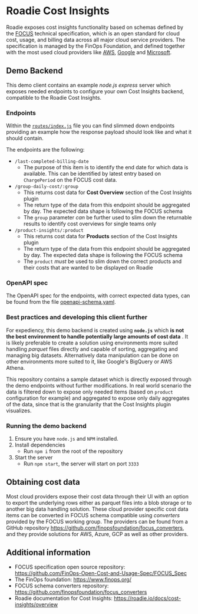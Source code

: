 # Roadie Cost Insights

Roadie exposes cost insights functionality based on schemas defined by the [FOCUS](https://focus.finops.org/) technical specification, which is an open standard for cloud cost, usage, and billing data across all major cloud service providers. The specification is managed by the FinOps Foundation, and defined together with the most used cloud providers like [AWS](https://www.forrester.com/blogs/aws-silent-nod-to-finops/), [Google](https://cloud.google.com/blog/topics/cost-management/working-with-finops-foundation-on-open-cloud-billing-data) and [Microsoft](https://azure.microsoft.com/en-us/blog/focus-a-new-specification-for-cloud-cost-transparency/).

## Demo Backend

This demo client contains an example _node.js_ _express_ server which exposes needed endpoints to configure your own Cost Insights backend, compatible to the Roadie Cost Insights.

### Endpoints

Within the [`routes/index.js`](./routes/index.js) file you can find slimmed down endpoints providing an example how the response payload should look like and what it should contain. 

The endpoints are the following:
* `/last-completed-billing-date`
  * The purpose of this item is to identify the end date for which data  is available. This can be identified by latest entry based on `ChargePeriod` on the FOCUS cost data.
* `/group-daily-cost/:group`
  * This returns cost data for **Cost Overview** section of the Cost Insights plugin
  * The return type of the data from this endpoint should be aggregated by day. The expected data shape is following the FOCUS schema  
  * The `group` parameter _can_ be further used to slim down the returnable results to identify cost overviews for single teams only
* `/product-insights/:product`
  * This returns cost data for **Products** section of the Cost Insights plugin
  * The return type of the data from this endpoint should be aggregated by day. The expected data shape is following the FOCUS schema  
  * The `product` _must_ be used to slim down the correct products and their costs that are wanted to be displayed on Roadie

### OpenAPI spec 

The OpenAPI spec for the endpoints, with correct expected data types, can be found from the file [openapi-schema.yaml](./openapi-schema.yaml).

### Best practices and developing this client further

For expediency, this demo backend is created using **`node.js`** which **is not the best environment to handle potentially large amounts of cost data** . It is likely preferable to create a solution using environments more suited handling _parquet_ files directly and capable of sorting, aggregating and managing big datasets. Alternatively data manipulation can be done on other environments more suited to it, like Google's BigQuery or AWS Athena.

This repository contains a sample dataset which is directly exposed through the demo endpoints without further modifications. In real world scenario the data is filtered down to expose only needed items (based on `product` configuration for example) and aggregated to expose only daily aggregates of the data, since that is the granularity that the Cost Insights plugin visualizes.

### Running the demo backend

1. Ensure you have `node.js` and `NPM` installed.
2. Install dependencies
   - Run `npm i` from the root of the repository
3. Start the server
   - Run `npm start`, the server will start on port `3333` 


## Obtaining cost data

Most cloud providers expose their cost data through their UI with an option to export the underlying rows either as parquet files into a blob storage or to another big data handling solution. These cloud provider specific cost data items can be converted in FOCUS schema compatible using _converters_ provided by the FOCUS working group. The providers can be found from a GitHub repository https://github.com/finopsfoundation/focus_converters, and they provide solutions for AWS, Azure, GCP as well as other providers.


## Additional information

* FOCUS specification open source repository: https://github.com/FinOps-Open-Cost-and-Usage-Spec/FOCUS_Spec
* The FinOps foundation: https://www.finops.org/
* FOCUS schema converters repository: https://github.com/finopsfoundation/focus_converters
* Roadie documentation for Cost Insights: https://roadie.io/docs/cost-insights/overview
